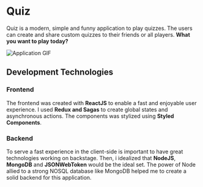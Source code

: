# Quiz

Quiz is a modern, simple and funny application to play quizzes. The users can create and share custom quizzes to their friends or all players. **What you want to play today?**


![Application GIF](https://im4.ezgif.com/tmp/ezgif-4-06971a141b72.gif)


## Development Technologies

### Frontend
The frontend was created with **ReactJS** to enable a fast and enjoyable user experience. I used **Redux and Sagas** to create global states and asynchronous actions. The components was stylized using **Styled Components**.

### Backend
To serve a fast experience in the client-side is important to have great technologies working on backstage. Then, i idealized that **NodeJS**, **MongoDB** and **JSONWebToken** would be the ideal set. The power of Node allied to a strong NOSQL database like MongoDB helped me to create a solid backend for this application.

